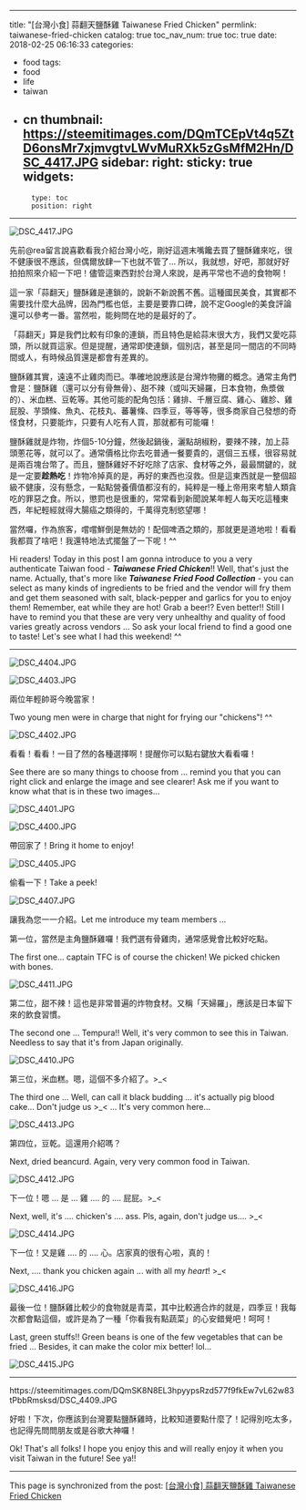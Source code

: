 
---
title: "[台灣小食] 蒜翻天鹽酥雞 Taiwanese Fried Chicken"
permlink: taiwanese-fried-chicken
catalog: true
toc_nav_num: true
toc: true
date: 2018-02-25 06:16:33
categories:
- food
tags:
- food
- life
- taiwan
- cn
thumbnail: https://steemitimages.com/DQmTCEpVt4q5ZtD6onsMr7xjmvgtvLWvMuRXk5zGsMfM2Hn/DSC_4417.JPG
sidebar:
    right:
        sticky: true
widgets:
    -
        type: toc
        position: right
---


![DSC_4417.JPG](https://steemitimages.com/DQmTCEpVt4q5ZtD6onsMr7xjmvgtvLWvMuRXk5zGsMfM2Hn/DSC_4417.JPG)

先前@rea留言說喜歡看我介紹台灣小吃，剛好這週末嘴饞去買了鹽酥雞來吃，很不健康很不應該，但偶爾放肆一下也就不管了... 所以，我就想，好吧，那就好好拍拍照來介紹一下吧！儘管這東西對於台灣人來說，是再平常也不過的食物啊！

這一家「蒜翻天」鹽酥雞是連鎖的，說新不新說舊不舊。這種國民美食，其實都不需要找什麼大品牌，因為門檻也低，主要是要靠口碑，說不定Google的美食評論還可以參考一番。當然啦，能夠問在地的是最好的了。

「蒜翻天」算是我們比較有印象的連鎖，而且特色是給蒜末很大方，我們又愛吃蒜頭，所以就買這家。但是提醒，通常即使連鎖，個別店，甚至是同一間店的不同時間或人，有時候品質還是都會有差異的。

鹽酥雞其實，遠遠不止雞肉而已。準確地說應該是台灣炸物攤的概念。通常主角們會是：鹽酥雞（還可以分有骨無骨）、甜不辣（或叫天婦羅，日本食物，魚漿做的）、米血糕、豆乾等。其他可能的配角包括：雞排、千層豆腐、雞心、雞胗、雞屁股、芋頭條、魚丸、花枝丸、蕃薯條、四季豆，等等等，很多商家自己發想的奇怪食材，只要能炸，只要有人吃有人買，那就都有可能囉！

鹽酥雞就是炸物，炸個5-10分鐘，然後起鍋後，灑點胡椒粉，要辣不辣，加上蒜頭蔥花等，就可以了。通常價格比你去吃普通一餐要貴的，選個三五樣，很容易就是兩百塊台幣了。而且，鹽酥雞好不好吃除了店家、食材等之外，最最關鍵的，就是一定要**趁熱吃**！炸物冷掉真的是，再好的東西也沒救。但是這東西就是一整個超級不健康，沒有懸念，一點點營養價值都沒有的，純粹是一種上帝用來考驗人類貪吃的罪惡之食。所以，懲罰也是很重的，常常看到新聞說某年輕人每天吃這種東西，年紀輕經就得大腸癌之類得的，千萬得克制慾望哪！

當然囉，作為旅客，嚐嚐鮮倒是無妨的！配個啤酒之類的，那就更是道地啦！看看我都買了啥吧！我還特地法式擺盤了一下呢！^^

Hi readers! Today in this post I am gonna introduce to you a very authenticate Taiwan food - ***Taiwanese Fried Chicken***!! Well, that's just the name. Actually, that's more like ***Taiwanese Fried Food Collection*** - you can select as many kinds of ingredients to be fried and the vendor will fry them and get them seasoned with salt, black-pepper and garlics for you to enjoy them! Remember, eat while they are hot! Grab a beer!? Even better!! Still I have to remind you that these are very very unhealthy and quality of food varies greatly across vendors ... So ask your local friend to find a good one to taste! Let's see what I had this weekend! ^^

****
![DSC_4404.JPG](https://steemitimages.com/DQmdrohn36AvTp9dmRanNagNZJsb7cNbKVszB9BrNDcJ7Dq/DSC_4404.JPG)

![DSC_4403.JPG](https://steemitimages.com/DQmcLayRvk6C76zU5NeoKAac5KZnMykSeTh13UU5ERJRTXH/DSC_4403.JPG)

兩位年輕帥哥今晚當家！

Two young men were in charge that night for frying our "chickens"! ^^ 

![DSC_4402.JPG](https://steemitimages.com/DQmX7gbBRmMeR6Mp6RnXtut997Cjrxt65dv9sPp3ZAwbE8t/DSC_4402.JPG)

看看！看看！一目了然的各種選擇啊！提醒你可以點右鍵放大看看囉！

 See there are so many things to choose from ... remind you that you can right click and enlarge the image and see clearer! Ask me if you want to know what that is in these two images... 

![DSC_4401.JPG](https://steemitimages.com/DQmXtuieo5sc6ej5gG4Xh3VKt1Ay6dA4cLbRva33gXneFQS/DSC_4401.JPG)

![DSC_4400.JPG](https://steemitimages.com/DQmZTpygrod8e5UY1uvRa963GDTbyHrwcnAC3xTdASA2gQk/DSC_4400.JPG)

帶回家了！Bring it home to enjoy!

![DSC_4405.JPG](https://steemitimages.com/DQmTZ1nGQgsXSN4ABMaa83UwDFgHX2Wi9tbmqSNp6bAW3Gf/DSC_4405.JPG)

偷看一下！Take a peek!

![DSC_4407.JPG](https://steemitimages.com/DQmRrTRo9Rd8mdsLY7jkh1Ksio6EzFUx6fTwwRY25BZpG6y/DSC_4407.JPG)

讓我為您一一介紹。Let me introduce my team members ... 

第一位，當然是主角鹽酥雞囉！我們選有骨雞肉，通常感覺會比較好吃點。

The first one... captain TFC is of course the chicken! We picked chicken with bones.

![DSC_4411.JPG](https://steemitimages.com/DQmUXTTqbjSmNcu9Q7Wmtfabw71eRnUvkqhvF1x5NFAyoKU/DSC_4411.JPG)

第二位，甜不辣！這也是非常普遍的炸物食材。又稱「天婦羅」，應該是日本留下來的飲食習慣。

The second one ... Tempura!! Well, it's very common to see this in Taiwan. Needless to say that it's from Japan originally.

![DSC_4410.JPG](https://steemitimages.com/DQmRWn7385TtDSSZtF8Ks1gX2jPiKdPJC1VPp3dgxdK5A7c/DSC_4410.JPG)

第三位，米血糕。嗯，這個不多介紹了。>_< 

The third one ... Well, can call it black budding ... it's actually pig blood cake... Don't judge us >_< ... It's very common here... 

![DSC_4413.JPG](https://steemitimages.com/DQmTBGRVp13oeHEsyogs4pC6KRjei62Z2hyH6QuFB1Zp9qC/DSC_4413.JPG)

第四位，豆乾。這還用介紹嗎？ 

Next, dried beancurd. Again, very very common food in Taiwan.

![DSC_4412.JPG](https://steemitimages.com/DQmUkuJfrz7nwHi4ndbzW5x84mWwgMBCSxXkf4CwCchynbS/DSC_4412.JPG)

下一位！嗯 ... 是 ... 雞 .... 的 .... 屁屁。>_<

Next, well, it's .... chicken's .... ass. Pls, again, don't judge us.... >_<

![DSC_4414.JPG](https://steemitimages.com/DQmNQHhNLCgYozowouKrpXNzQckRLJ9ejFLjRzoWEwLvU5S/DSC_4414.JPG)

下一位！又是雞 .... 的 .... 心。店家真的很有心啦，真的！

Next, .... thank you chicken again ... with all my *heart*! >_< 

![DSC_4416.JPG](https://steemitimages.com/DQmQMC8e1BmRngtXeC1jZ1GrMqLjCAXNhYcgwdjxqxojSNA/DSC_4416.JPG)

最後一位！鹽酥雞比較少的食物就是青菜，其中比較適合炸的就是，四季豆！我每次都會點這個，或許是為了一種「你看我有點蔬菜」的心安錯覺吧！呵呵！

Last, green stuffs!! Green beans is one of the few vegetables that can be fried ... Besides, it can make the color mix better! lol... 

![DSC_4415.JPG](https://steemitimages.com/DQmXqvArt6k3GiG8mfieoxs5QF97q9YCnTf1zZva6Dnc5mD/DSC_4415.JPG) 

****

<div class='pull-right'>
https://steemitimages.com/DQmSK8N8EL3hpyypsRzd577f9fkEw7vL62w83tPbbRmsksd/DSC_4409.JPG</div>

好啦！下次，你應該到台灣要點鹽酥雞時，比較知道要點什麼了！記得別吃太多，也記得先問問朋友或是谷歌大神囉！

Ok! That's all folks! I hope you enjoy this and will really enjoy it when you visit Taiwan in the future! See ya!!

- - -

This page is synchronized from the post: [[台灣小食] 蒜翻天鹽酥雞 Taiwanese Fried Chicken](https://steemit.com/@deanliu/taiwanese-fried-chicken)
